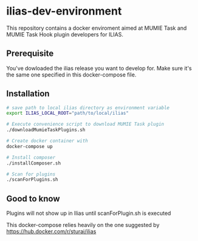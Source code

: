 # ilias-dev-environment

This repository contains a docker enviroment aimed at MUMIE Task and MUMIE Task Hook plugin developers for ILIAS.

## Prerequisite
You've dowloaded the ilias release you want to develop for. Make sure it's the same one specified in this docker-compose file.

## Installation

```bash
# save path to local ilias directory as environment variable
export ILIAS_LOCAL_ROOT="path/to/local/ilias"

# Execute convenience script to download MUMIE Task plugin
./downloadMumieTaskPlugins.sh

# Create docker container with
docker-compose up

# Install composer
./installComposer.sh

# Scan for plugins
./scanForPlugins.sh

```

## Good to know

Plugins will not show up in Ilias until scanForPlugin.sh is executed

This docker-compose relies heavily on the one suggested by https://hub.docker.com/r/sturai/ilias
